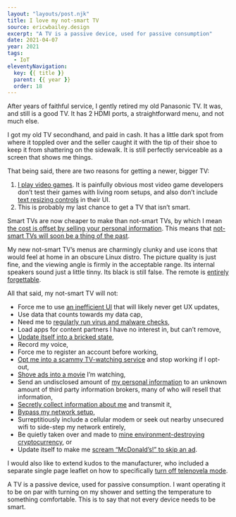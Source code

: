 ```yaml
---
layout: "layouts/post.njk"
title: I love my not-smart TV
source: ericwbailey.design
excerpt: "A TV is a passive device, used for passive consumption"
date: 2021-04-07
year: 2021
tags:
  - IoT
eleventyNavigation:
  key: {{ title }}
  parent: {{ year }}
  order: 18
---
```


After years of faithful service, I gently retired my old Panasonic TV. It was, and still is a good TV. It has 2 HDMI ports, a straightforward menu, and not much else.

I got my old TV secondhand, and paid in cash. It has a little dark spot from where it toppled over and the seller caught it with the tip of their shoe to keep it from shattering on the sidewalk. It is still perfectly serviceable as a screen that shows me things.

That being said, there are two reasons for getting a newer, bigger TV:

1. [I play video games](https://twitter.com/ericwbailey/status/1338300226612961283). It is painfully obvious most video game developers don’t test their games with living room setups, and also don’t include [text resizing controls](https://www.gamasutra.com/view/news/367615/Legible_font_still_one_of_the_biggest_accessibility_issues_in_games.php) in their UI.
2. This is probably my last chance to get a TV that isn’t smart.

Smart TVs are now cheaper to make than not-smart TVs, by which I mean [the cost is offset by selling your personal information](https://www.mentalfloss.com/article/581286/smart-tvs-are-cheap-because-they-sell-your-data). This means that [not-smart TVs will soon be a thing of the past](https://arstechnica.com/gadgets/2021/05/vizio-tv-buyers-are-becoming-the-product-vizio-sells-not-just-its-customers/).

My new not-smart TV’s menus are charmingly clunky and use icons that would feel at home in an obscure Linux distro. The picture quality is just fine, and the viewing angle is firmly in the acceptable range. Its internal speakers sound just a little tinny. Its black is still false. The remote is [entirely forgettable](https://twitter.com/jaredsinclair/status/674286887289294848).

All that said, my not-smart TV will not:

- Force me to use [an inefficient UI](https://www.inputmag.com/features/why-do-so-many-smart-tv-interfaces-still-suck-lg-samsung) that will likely never get UX updates,
- Use data that counts towards my data cap,
- Need me to [regularly run virus and malware checks](https://www.samsung.com/us/support/answer/ANS00077524/),
- Load apps for content partners I have no interest in, but can’t remove,
- [Update itself into a bricked state](https://www.zdnet.com/article/samsungs-bad-software-update-bricks-smart-tvs/),
- Record my voice,
- Force me to register an account before working,
- [Opt me into a scammy TV-watching service](https://medium.com/@amandam_95165/what-you-dont-know-about-hp-instant-ink-until-it-s-too-late-fb730e752ab4) and stop working if I opt-out,
- [Shove ads into a movie](https://arstechnica.com/gadgets/2015/02/samsung-smart-tvs-inserting-ads-into-third-party-apps/) I’m watching,
- Send an undisclosed amount of [my personal information](https://www.washingtonpost.com/technology/2019/09/18/you-watch-tv-your-tv-watches-back/) to an unknown amount of third party information brokers, many of who will resell that information,
- [Secretly collect information about me](https://www.consumerreports.org/privacy/how-to-turn-off-smart-tv-snooping-features/) and transmit it,
- [Bypass my network setup](https://labzilla.io/blog/force-dns-pihole),
- Surreptitiously include a cellular modem or seek out nearby unsecured wifi to side-step my network entirely,
- Be quietly taken over and made to [mine environment-destroying cryptocurrency](https://decrypt.co/18980/hacking-group-secretly-mining-crypto-android-smart-tvs), or
- Update itself to make me [scream “McDonald’s!” to skip an ad](https://www.fastcompany.com/90185994/sony-files-patent-to-make-tv-ads-into-video-games).

I would also like to extend kudos to the manufacturer, who included a separate single page leaflet on how to specifically [turn off telenovela mode](https://www.cined.com/the-soap-opera-effect-how-your-tv-is-destroying-cinematic-efforts/).

A TV is a passive device, used for passive consumption. I want operating it to be on par with turning on my shower and setting the temperature to something comfortable. This is to say that not every device needs to be smart.

